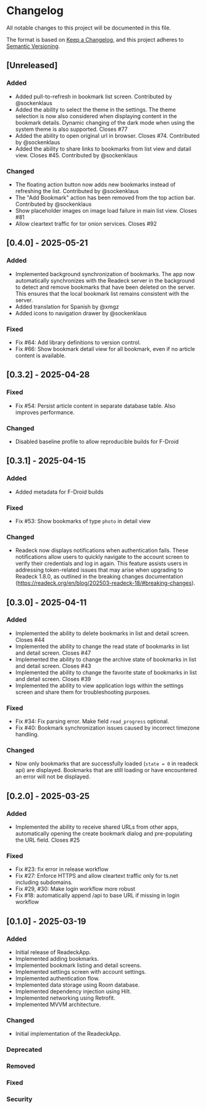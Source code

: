 # Changelog

All notable changes to this project will be documented in this file.

The format is based on [Keep a Changelog](https://keepachangelog.com/en/1.0.0/),
and this project adheres to [Semantic Versioning](https://semver.org/spec/v2.0.0.html).

## [Unreleased]

### Added

- Added pull-to-refresh in bookmark list screen. Contributed by @sockenklaus
- Added the ability to select the theme in the settings. The theme selection is now also considered when displaying content in the bookmark details. Dynamic changing of the dark mode when using the system theme is also supported. Closes #77
- Added the ability to open original url in browser. Closes #74. Contributed by @sockenklaus
- Added the ability to share links to bookmarks from list view and datail view. Closes #45. Contributed by @sockenklaus

### Changed

- The floating action button now adds new bookmarks instead of refreshing the list. Contributed by @sockenklaus
- The "Add Bookmark" action has been removed from the top action bar. Contributed by @sockenklaus
- Show placeholder images on image load failure in main list view. Closes #81
- Allow cleartext traffic for tor onion services. Closes #92

## [0.4.0] - 2025-05-21

### Added

- Implemented background synchronization of bookmarks. The app now automatically synchronizes with the Readeck server in the background to detect and remove bookmarks that have been deleted on the server. This ensures that the local bookmark list remains consistent with the server.
- Added translation for Spanish by @xmgz
- Added icons to navigation drawer by @sockenklaus

### Fixed

- Fix #64: Add library definitions to version control.
- Fix #66: Show bookmark detail view for all bookmark, even if no article content is available.

## [0.3.2] - 2025-04-28

### Fixed

- Fix #54: Persist article content in separate database table. Also improves performance.

### Changed

- Disabled baseline profile to allow reproducible builds for F-Droid

## [0.3.1] - 2025-04-15

### Added

- Added metadata for F-Droid builds

### Fixed

- Fix #53: Show bookmarks of type `photo` in detail view

### Changed

- Readeck now displays notifications when authentication fails. These notifications allow users to quickly navigate to the account screen to verify their credentials and log in again. This feature assists users in addressing token-related issues that may arise when upgrading to Readeck 1.8.0, as outlined in the breaking changes documentation (https://readeck.org/en/blog/202503-readeck-18/#breaking-changes).

## [0.3.0] - 2025-04-11

### Added

- Implemented the ability to delete bookmarks in list and detail screen. Closes #44
- Implemented the ability to change the read state of bookmarks in list and detail screen. Closes #47
- Implemented the ability to change the archive state of bookmarks in list and detail screen. Closes #43
- Implemented the ability to change the favorite state of bookmarks in list and detail screen. Closes #39
- Implemented the ability to view application logs within the settings screen and share them for troubleshooting purposes.

### Fixed

- Fix #34: Fix parsing error. Make field `read_progress` optional.
- Fix #40: Bookmark synchronization issues caused by incorrect timezone handling.

### Changed

- Now only bookmarks that are successfully loaded (`state = 0` in readeck api) are displayed. Bookmarks that are still loading or have encountered an error will not be displayed. 

## [0.2.0] - 2025-03-25

### Added

- Implemented the ability to receive shared URLs from other apps, automatically opening the create bookmark dialog and pre-populating the URL field. Closes #25

### Fixed

- Fix #23: fix error in release workflow
- Fix #27: Enforce HTTPS and allow cleartext traffic only for ts.net including subdomains.
- Fix #29, #30: Make login workflow more robust 
- Fix #18: automatically append /api to base URL if missing in login workflow

## [0.1.0] - 2025-03-19

### Added

- Initial release of ReadeckApp.
- Implemented adding bookmarks.
- Implemented bookmark listing and detail screens.
- Implemented settings screen with account settings.
- Implemented authentication flow.
- Implemented data storage using Room database.
- Implemented dependency injection using Hilt.
- Implemented networking using Retrofit.
- Implemented MVVM architecture.

### Changed

- Initial implementation of the ReadeckApp.

### Deprecated

### Removed

### Fixed

### Security
